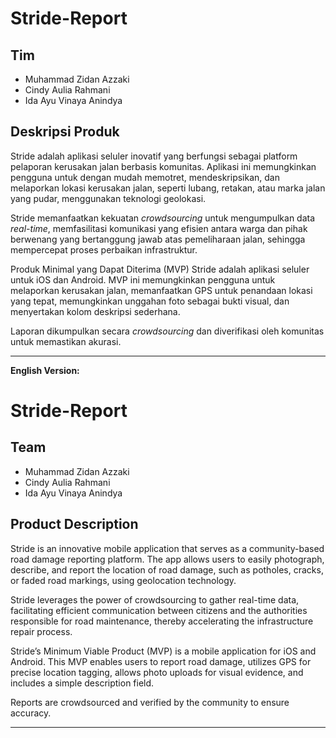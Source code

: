 
# Stride-Report

## Tim

* Muhammad Zidan Azzaki
* Cindy Aulia Rahmani
* Ida Ayu Vinaya Anindya

## Deskripsi Produk

Stride adalah aplikasi seluler inovatif yang berfungsi sebagai platform pelaporan kerusakan jalan berbasis komunitas. Aplikasi ini memungkinkan pengguna untuk dengan mudah memotret, mendeskripsikan, dan melaporkan lokasi kerusakan jalan, seperti lubang, retakan, atau marka jalan yang pudar, menggunakan teknologi geolokasi.

Stride memanfaatkan kekuatan *crowdsourcing* untuk mengumpulkan data *real-time*, memfasilitasi komunikasi yang efisien antara warga dan pihak berwenang yang bertanggung jawab atas pemeliharaan jalan, sehingga mempercepat proses perbaikan infrastruktur.

Produk Minimal yang Dapat Diterima (MVP) Stride adalah aplikasi seluler untuk iOS dan Android. MVP ini memungkinkan pengguna untuk melaporkan kerusakan jalan, memanfaatkan GPS untuk penandaan lokasi yang tepat, memungkinkan unggahan foto sebagai bukti visual, dan menyertakan kolom deskripsi sederhana.

Laporan dikumpulkan secara *crowdsourcing* dan diverifikasi oleh komunitas untuk memastikan akurasi.

---

**English Version:**

# Stride-Report

## Team

* Muhammad Zidan Azzaki
* Cindy Aulia Rahmani
* Ida Ayu Vinaya Anindya

## Product Description

Stride is an innovative mobile application that serves as a community-based road damage reporting platform. The app allows users to easily photograph, describe, and report the location of road damage, such as potholes, cracks, or faded road markings, using geolocation technology.

Stride leverages the power of crowdsourcing to gather real-time data, facilitating efficient communication between citizens and the authorities responsible for road maintenance, thereby accelerating the infrastructure repair process.

Stride’s Minimum Viable Product (MVP) is a mobile application for iOS and Android. This MVP enables users to report road damage, utilizes GPS for precise location tagging, allows photo uploads for visual evidence, and includes a simple description field.

Reports are crowdsourced and verified by the community to ensure accuracy.

---
